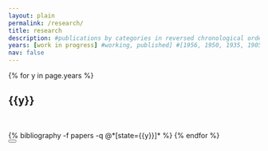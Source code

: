 ```yaml
---
layout: plain
permalink: /research/
title: research
description: #publications by categories in reversed chronological order. generated by jekyll-scholar.
years: [work in progress] #working, published] #[1956, 1950, 1935, 1905]
nav: false
---
```


<div class="publications">

{% for y in page.years %}
  <h2 class="year">{{y}}</h2>
  <p>&nbsp;</p>
  {% bibliography -f papers -q @*[state={{y}}]* %}
{% endfor %}

</div>

<button id="back-to-top" href="#" class="btn btn-primary back-to-top" title="Click to return to the top page" data-toggle="tooltip" data-placement="left">
  <i class="bi bi-chevron-double-up"></i>
</button>
